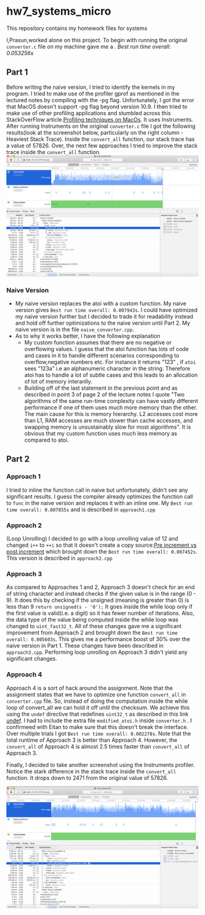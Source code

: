 # hw7_systems_micro
This repository contains my homework files for systems

I,Prasun,worked alone on this project. To begin with running the original `converter.c` file on my machine gave me a <i>. Best run time overall: 0.053256s </i>

## Part 1
Before writing the naive version, I tried to identify the kernels in my program. I tried to make use of the profiler gprof as mentioned in the lectured notes by compiling with the -pg flag. Unfortunately, I got the error that MacOS doesn't support -pg flag beyond version 10.9. I then tried to make use of other profiling applications and stumbled across this StackOverFlow article.[Profiling techniques on MacOs](https://stackoverflow.com/questions/11445619/profiling-c-on-mac-os-x). It uses Instruments. After running Instruments on the original `converter.c` file I got the following results(look at the screenshot below, particularly on the right column - Heaviest Stack Trace). Inside the `convert_all` function, our stack trace has a value of 57826. Over, the next few approaches I tried to improve the stack trace inside the `convert_all` function. 
![Screenshot of running Instruments(profiler) on original converter.c file](https://github.com/prg007/hw7_systems_micro/blob/master/Screen%20Shot%202020-04-29%20at%204.17.16%20AM.png)

### Naive Version
- My naive version replaces the atoi with a custom function. My naive version gives `Best run time overall: 0.007943s`. I could have optimized my naive version further but I decided to trade it for readability instead and hold off further optimizations to the naive version until Part 2. My naive version is in the file `naive_converter.cpp`.  
- As to why it works better, I have the following explanation
  - My custom function assumes that there are no negative or overflowing values. I guess that the atoi function has lots of code and cases in it to handle different scenarios corresponding to overflow,negative numbers etc. For instance it returns "123" , if `atoi` sees "123a" i.e an alphanumeric character in the string. Therefore atoi has to handle a lot of subtle cases and this leads to an allocation of lot of memory interanlly. 
  - Building off of the last statement in the previous point and as described in point 3 of page 2 of the lecture notes I quote "Two algorithms of the same run-time complexity can have vastly different performance if one of them uses much more memory than the other. The main cause for this is memory hierarchy. L2 accesses cost more than L1, RAM accesses are much slower than cache accesses, and swapping memory is unsustainably slow for most algorithms". It is obvious that my custom function uses much less memory as compared to atoi. 

## Part 2

### Approach 1

I tried to inline the function call in naive but unfortunately, didn't see any significant results. I guess the compiler already optimizes the function call to `func` in the naive version and replaces it with an inline one. My `Best run time overall: 0.007855s` and is described in `approach1.cpp`

### Approach 2

(Loop Unrolling)
I decided to go with a loop unrolling value of 12 and changed `i++` to `++i` so that it doesn't create a copy source:[Pre increment vs post increment](https://stackoverflow.com/questions/30941980/why-post-increment-needs-to-make-a-copy-while-pre-increment-does-not) which brought down the `Best run time overall: 0.007452s`. This version is described in `approach2.cpp`

### Approach 3

As compared to Approaches 1 and 2, Approach 3 doesn't check for an end of string character and instead checks if the given value is in the range (0 - 9). It does this by checking if the unsigned (meaning is greater than 0) is less than 9 `return unsigned(s - '0');` It goes inside the while loop only if the first value is valid(i.e. a digit) so it has fewer number of iterations. Also, the data type of the value being computed inside the while loop was changed to `uint_fast32_t`. All of these changes gave me a significant improvement from Approach 2 and brought down the `Best run time overall: 0.005603s`. This gives me a performance boost of 30% over the naive version in Part 1. These changes have been described in `approach3.cpp`. Performing loop unrolling on Approach 3 didn't yield any significant changes.

### Approach 4

Approach 4 is a sort of hack around the assignment. Note that the assignment states that we have to optimize one function `convert_all` in `converter.cpp` file. So, instead of doing the computation inside the while loop of convert_all we can hold it off until the checksum. We achieve this using the `undef` directive that redefines `uint32_t` as described in this link [undef](https://docs.microsoft.com/en-us/cpp/preprocessor/hash-undef-directive-c-cpp?view=vs-2019). I had to include the extra file `modified_atoi.h` inside `converter.h` . I confirmeed with Eitan to make sure that this doesn't break the interface. Over multiple trials I got `Best run time overall: 0.002278s`. Note that the total runtime of Approach 3 is better than Approach 4. However, the `convert_all` of Approach 4 is almost 2.5 times faster than `convert_all` of Approach 3. 

Finally, I decided to take another screenshot using the Instruments profiler. Notice the stark difference in the stack trace inside the `convert_all` function. It drops down to 2471 from the original value of 57826. 

![Screenshot of running profiler on Final Version](https://github.com/prg007/hw7_systems_micro/blob/master/Screen%20Shot%202020-04-29%20at%204.18.01%20AM.png)
